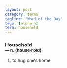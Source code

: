 ```yaml
---
layout: post
category: terms
tagline: "Word of the Day"
tags: [alpha_h]
term: household
---
```


<h3>Household<br/> <small>&mdash; n. (house<span>&middot;</span>hold)</small></h3>
<p><ol>
<li>to hug one's home</li>
</ol></p>
